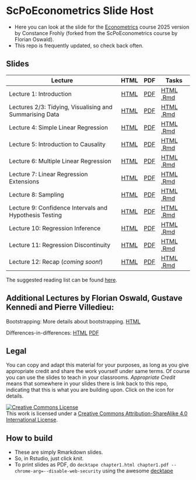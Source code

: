 # ScPoEconometrics Slide Host

* Here you can look at the slide for the [Econometrics](https://github.com/Frohly-Constance/Course_Econometrics) course 2025 version by Constance Frohly (forked from the ScPoEconometrics course by Florian Oswald).
* This repo is frequently updated, so check back often.


## Slides

| Lecture | HTML | PDF | Tasks |
|---------|:----:|:---:|-------|
| Lecture 1: Introduction | [HTML](https://raw.githack.com/Frohly-Constance/Course_Econometrics/master/chapter_intro/Deck1_Intro.html) | [PDF](https://rawcdn.githack.com/ScPoEcon/ScPoEconometrics-Slides/master/chapter_intro/chapter_intro.pdf) | [HTML](https://raw.githack.com/ScPoEcon/ScPoEconometrics-Slides/master/chapter_intro/tasks/intro_tasks.html) [.Rmd](https://raw.githack.com/ScPoEcon/ScPoEconometrics-Slides/master/chapter_intro/tasks/intro_tasks.Rmd) |
| Lectures 2/3: Tidying, Visualising and Summarising Data | [HTML](https://raw.githack.com/ScPoEcon/ScPoEconometrics-Slides/master/chapter_tidy/chapter_tidy.html) | [PDF](https://rawcdn.githack.com/ScPoEcon/ScPoEconometrics-Slides/master/chapter_tidy/chapter_tidy.pdf) | [HTML](https://raw.githack.com/ScPoEcon/ScPoEconometrics-Slides/master/chapter_tidy/tasks/tidy_tasks.html) [.Rmd](https://raw.githack.com/ScPoEcon/ScPoEconometrics-Slides/master/chapter_tidy/tasks/tidy_tasks.Rmd) |
| Lecture 4: Simple Linear Regression | [HTML](https://raw.githack.com/ScPoEcon/ScPoEconometrics-Slides/master/chapter_slr/chapter_slr.html) | [PDF](https://rawcdn.githack.com/ScPoEcon/ScPoEconometrics-Slides/master/chapter_slr/chapter_slr.pdf) | [HTML](https://raw.githack.com/ScPoEcon/ScPoEconometrics-Slides/master/chapter_slr/tasks/slr_tasks.html) [.Rmd](https://raw.githack.com/ScPoEcon/ScPoEconometrics-Slides/master/chapter_slr/tasks/slr_tasks.Rmd) |
| Lecture 5: Introduction to Causality | [HTML](https://raw.githack.com/ScPoEcon/ScPoEconometrics-Slides/master/chapter_causality/chapter_causality.html) | [PDF](https://rawcdn.githack.com/ScPoEcon/ScPoEconometrics-Slides/master/chapter_causality/chapter_causality.pdf) | [HTML](https://raw.githack.com/ScPoEcon/ScPoEconometrics-Slides/master/chapter_causality/tasks/causality_tasks.html) [.Rmd](https://raw.githack.com/ScPoEcon/ScPoEconometrics-Slides/master/chapter_causality/tasks/causality_tasks.Rmd) |
| Lecture 6: Multiple Linear Regression | [HTML](https://raw.githack.com/ScPoEcon/ScPoEconometrics-Slides/master/chapter_mlr/chapter_mlr.html) | [PDF](https://rawcdn.githack.com/ScPoEcon/ScPoEconometrics-Slides/master/chapter_mlr/chapter_mlr.pdf)  | [HTML](https://raw.githack.com/ScPoEcon/ScPoEconometrics-Slides/master/chapter_mlr/tasks/mlr_tasks.html) [.Rmd](https://raw.githack.com/ScPoEcon/ScPoEconometrics-Slides/master/chapter_mlr/tasks/mlr_tasks.Rmd) |
| Lecture 7: Linear Regression Extensions | [HTML](https://raw.githack.com/ScPoEcon/ScPoEconometrics-Slides/master/chapter_regext/chapter_regext.html) | [PDF](https://rawcdn.githack.com/ScPoEcon/ScPoEconometrics-Slides/master/chapter_regext/chapter_regext.pdf)  | [HTML](https://raw.githack.com/ScPoEcon/ScPoEconometrics-Slides/master/chapter_regext/tasks/regext_tasks.html) [.Rmd](https://raw.githack.com/ScPoEcon/ScPoEconometrics-Slides/master/chapter_regext/tasks/regext_tasks.Rmd) |
| Lecture 8: Sampling | [HTML](https://raw.githack.com/ScPoEcon/ScPoEconometrics-Slides/master/chapter_sampling/chapter_sampling.html) | [PDF](https://rawcdn.githack.com/ScPoEcon/ScPoEconometrics-Slides/master/chapter_sampling/chapter_sampling.pdf) | [HTML](https://raw.githack.com/ScPoEcon/ScPoEconometrics-Slides/master/chapter_sampling/tasks/sampling_tasks.html) [.Rmd](https://raw.githack.com/ScPoEcon/ScPoEconometrics-Slides/master/chapter_sampling/tasks/sampling_tasks.Rmd) |
| Lecture 9: Confidence Intervals and Hypothesis Testing | [HTML](https://raw.githack.com/ScPoEcon/ScPoEconometrics-Slides/master/chapter_ci_hyptest/chapter_ci_hyptest.html) | [PDF](https://rawcdn.githack.com/ScPoEcon/ScPoEconometrics-Slides/master/chapter_ci_hyptest/chapter_ci_hyptest.pdf) | [HTML]() [.Rmd]() |
| Lecture 10: Regression Inference | [HTML](https://raw.githack.com/ScPoEcon/ScPoEconometrics-Slides/master/chapter_reginference/reg_inference.html) | [PDF](https://rawcdn.githack.com/ScPoEcon/ScPoEconometrics-Slides/master/chapter_reginference/reg_inference.pdf) | [HTML](https://raw.githack.com/ScPoEcon/ScPoEconometrics-Slides/master/chapter_reginference/tasks/reginference_tasks.html) [.Rmd](https://raw.githack.com/ScPoEcon/ScPoEconometrics-Slides/master/chapter_reginference/tasks/reginference_tasks.Rmd) |
| Lecture 11: Regression Discontinuity | [HTML](https://raw.githack.com/ScPoEcon/ScPoEconometrics-Slides/master/chapter-RDD/RDD.html) | [PDF](https://rawcdn.githack.com/ScPoEcon/ScPoEconometrics-Slides/master/chapter-RDD/RDD.pdf)  | [HTML]() [.Rmd]() |
| Lecture 12: Recap (*coming soon!*) | [HTML]() | [PDF]()  | [HTML]() [.Rmd]() |

The suggested reading list can be found [here](https://github.com/ScPoEcon/ScPoEconometrics-Slides/blob/master/syllabus.md).

## Additional Lectures by Florian Oswald, Gustave Kennedi and Pierre Villedieu:

Bootstrapping: More details about bootstrapping. [HTML](https://raw.githack.com/ScPoEcon/ScPoEconometrics-Slides/master/chapter_bootstrap/boostrap.html)

Differences-in-differences:
[HTML](https://raw.githack.com/ScPoEcon/ScPoEconometrics-Slides/master/chapter_did/chapter_did.html) [PDF](https://rawcdn.githack.com/ScPoEcon/ScPoEconometrics-Slides/master/chapter_did/chapter_did.pdf)

## Legal

You can copy and adapt this material for your purposes, as long as you give appropriate credit and share the work yourself  under same terms. Of course you can use the slides to teach in your classrooms. *Appropriate Credit* means that somewhere in your slides there is link back to this repo, indicating that this is what you are building upon. Click on the icon for details.

<a rel="license" href="http://creativecommons.org/licenses/by-sa/4.0/"><img alt="Creative Commons License" style="border-width:0" src="https://i.creativecommons.org/l/by-sa/4.0/88x31.png" /></a><br />This work is licensed under a <a rel="license" href="http://creativecommons.org/licenses/by-sa/4.0/">Creative Commons Attribution-ShareAlike 4.0 International License</a>.

## How to build

* These are simply Rmarkdown slides.
* So, in Rstudio, just click *knit*.
* To print slides as PDF, do 
```decktape chapter1.html chapter1.pdf --chrome-arg=--disable-web-security```
using the awesome [decktape](https://github.com/astefanutti/decktape)
